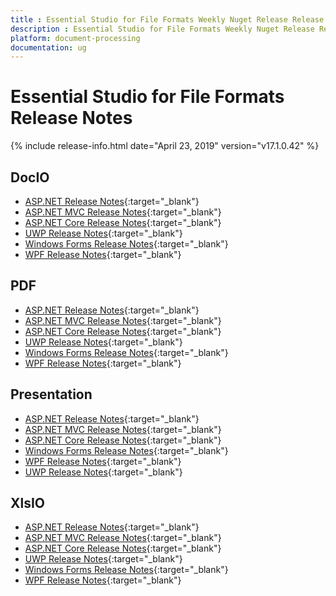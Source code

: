 ```yaml
---
title : Essential Studio for File Formats Weekly Nuget Release Release Notes  
description : Essential Studio for File Formats Weekly Nuget Release Release Notes  
platform: document-processing
documentation: ug
---
```


# Essential Studio for File Formats  Release Notes  

{% include release-info.html date="April 23, 2019" version="v17.1.0.42" %} 

## DocIO

* [ASP.NET Release Notes](/aspnet/release-notes/v17.1.0.42#docio){:target="_blank"}
* [ASP.NET MVC Release Notes](/aspnetmvc/release-notes/v17.1.0.42#docio){:target="_blank"}
* [ASP.NET Core Release Notes](/aspnet-core/release-notes/v17.1.0.42#docio){:target="_blank"}
* [UWP Release Notes](/uwp/release-notes/v17.1.0.42#docio){:target="_blank"}
* [Windows Forms Release Notes](/windowsforms/release-notes/v17.1.0.42#docio){:target="_blank"}
* [WPF Release Notes](/wpf/release-notes/v17.1.0.42#docio){:target="_blank"}


## PDF

* [ASP.NET Release Notes](/aspnet/release-notes/v17.1.0.42#pdf){:target="_blank"}
* [ASP.NET MVC Release Notes](/aspnetmvc/release-notes/v17.1.0.42#pdf){:target="_blank"}
* [ASP.NET Core Release Notes](/aspnet-core/release-notes/v17.1.0.42#pdf){:target="_blank"}
* [UWP Release Notes](/uwp/release-notes/v17.1.0.42#pdf){:target="_blank"}
* [Windows Forms Release Notes](/windowsforms/release-notes/v17.1.0.42#pdf){:target="_blank"}
* [WPF Release Notes](/wpf/release-notes/v17.1.0.42#pdf){:target="_blank"}


## Presentation

* [ASP.NET Release Notes](/aspnet/release-notes/v17.1.0.42#presentation){:target="_blank"}
* [ASP.NET MVC Release Notes](/aspnetmvc/release-notes/v17.1.0.42#presentation){:target="_blank"}
* [ASP.NET Core Release Notes](/aspnet-core/release-notes/v17.1.0.42#presentation){:target="_blank"}
* [Windows Forms Release Notes](/windowsforms/release-notes/v17.1.0.42#presentation){:target="_blank"}
* [WPF Release Notes](/wpf/release-notes/v17.1.0.42#presentation){:target="_blank"}
* [UWP Release Notes](/uwp/release-notes/v17.1.0.42#presentation){:target="_blank"}


## XlsIO

* [ASP.NET Release Notes](/aspnet/release-notes/v17.1.0.42#xlsio){:target="_blank"}
* [ASP.NET MVC Release Notes](/aspnetmvc/release-notes/v17.1.0.42#xlsio){:target="_blank"}
* [ASP.NET Core Release Notes](/aspnet-core/release-notes/v17.1.0.42#xlsio){:target="_blank"}
* [UWP Release Notes](/uwp/release-notes/v17.1.0.42#xlsio){:target="_blank"}
* [Windows Forms Release Notes](/windowsforms/release-notes/v17.1.0.42#xlsio){:target="_blank"}
* [WPF Release Notes](/wpf/release-notes/v17.1.0.42#xlsio){:target="_blank"}